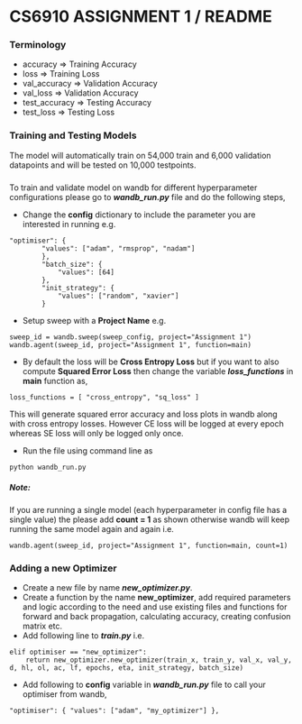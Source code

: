# CS6910 ASSIGNMENT 1 / README

### Terminology
- accuracy => Training Accuracy
- loss => Training Loss
- val_accuracy => Validation Accuracy
- val_loss => Validation Accuracy
- test_accuracy => Testing Accuracy
- test_loss => Testing Loss
### Training and Testing Models
The model will automatically train on 54,000 train and 6,000 validation datapoints and will be tested on 10,000 testpoints.

##### 
To train and validate model on wandb for different hyperparameter configurations please go to **_wandb_run.py_** file and do the following steps,

- Change the **config** dictionary to include the parameter you are interested in running e.g.
```
"optimiser": {
        "values": ["adam", "rmsprop", "nadam"]
        },
        "batch_size": {
            "values": [64]
        },
        "init_strategy": {
            "values": ["random", "xavier"]
        }
```
- Setup sweep with a **Project Name** e.g.
```
sweep_id = wandb.sweep(sweep_config, project="Assignment 1")
wandb.agent(sweep_id, project="Assignment 1", function=main)
```
- By default the loss will be **Cross Entropy Loss** but if you want to also compute **Squared Error Loss** then change the variable **_loss_functions_** in **main** function as,
```
loss_functions = [ "cross_entropy", "sq_loss" ]
```
This will generate squared error accuracy and loss plots in wandb along with cross entropy losses. However CE loss will be logged at every epoch whereas SE loss will only be logged only once.
- Run the file using command line as
```
python wandb_run.py
 ```
 ##### Note:
 If you are running a single model (each hyperparameter in config file has a single value) the please add **count = 1** as shown otherwise wandb will keep running the same model again and again i.e.
```
wandb.agent(sweep_id, project="Assignment 1", function=main, count=1)
```
 ### Adding a new Optimizer
 - Create a new file by name **_new_optimizer.py_**.
 - Create a function by the name **new_optimizer**, add required parameters and logic according to the need and use existing files and functions for forward and back propagation, calculating accuracy, creating confusion matrix etc.
 - Add following line to **_train.py_** i.e.
```
elif optimiser == "new_optimizer":
    return new_optimizer.new_optimizer(train_x, train_y, val_x, val_y, d, hl, ol, ac, lf, epochs, eta, init_strategy, batch_size)
```
- Add following to **config** variable in **_wandb_run.py_** file to call your optimiser from wandb,
```
"optimiser": { "values": ["adam", "my_optimizer"] },
```
 